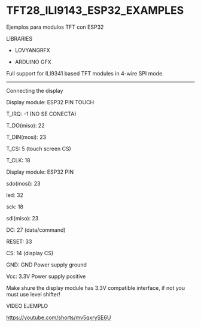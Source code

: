 # TFT28_ILI9143_ESP32_EXAMPLES
Ejemplos para modulos TFT con ESP32

LIBRARIES

- LOVYANGRFX

- ARDUINO GFX


Full support for ILI9341 based TFT modules in 4-wire SPI mode. 

------------------------

Connecting the display


Display module: ESP32 PIN TOUCH


T_IRQ:          -1 (NO SE CONECTA)

T_DO(miso):     22

T_DIN(mosi):    23

T_CS:            5 (touch screen CS)

T_CLK:          18



Display module: ESP32 PIN 

sdo(mosi):      23

led:            32

sck:            18

sdi(miso):      23

DC:             27 (data/command)

RESET:          33

CS:             14 (display CS)

GND:	          GND	Power supply ground

Vcc:            3.3V	Power supply positive

Make shure the display module has 3.3V compatible interface, if not you must use level shifter!

VIDEO EJEMPLO

https://youtube.com/shorts/mv5qxrySE6U
